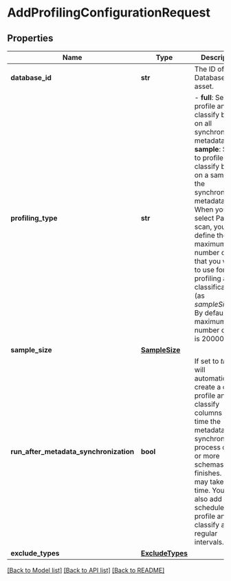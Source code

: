 # AddProfilingConfigurationRequest

## Properties
Name | Type | Description | Notes
------------ | ------------- | ------------- | -------------
**database_id** | **str** | The ID of the Database asset. | 
**profiling_type** | **str** | - **full**: Select to profile and classify based on all synchronized metadata. - **sample**: Select to profile and classify based on a sample of the synchronized metadata.   When you select Partial scan, you can define the maximum number of rows that you want to use for profiling and classification (as *sampleSize*). By default, the maximum number of rows is 20000.  | [optional] [default to 'sample']
**sample_size** | [**SampleSize**](SampleSize.md) |  | [optional] 
**run_after_metadata_synchronization** | **bool** | If set to *true*, it will automatically create a data profile and classify columns every time the metadata synchronization process of one or more schemas finishes.  This may take a long time. You can also add a schedule to profile and classify at regular intervals.  | [optional] [default to False]
**exclude_types** | [**ExcludeTypes**](ExcludeTypes.md) |  | [optional] 

[[Back to Model list]](../README.md#documentation-for-models) [[Back to API list]](../README.md#documentation-for-api-endpoints) [[Back to README]](../README.md)

